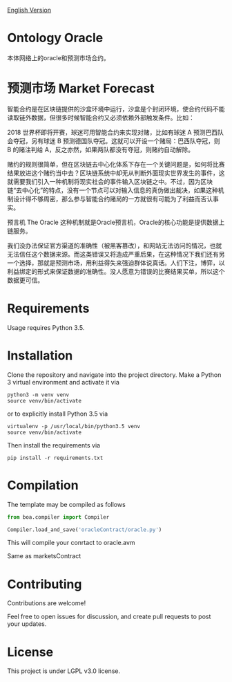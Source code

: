 [English Version](./README.md)

# Ontology Oracle
本体网络上的oracle和预测市场合约。

# 预测市场 Market Forecast
智能合约是在区块链提供的沙盒环境中运行，沙盒是个封闭环境，使合约代码不能读取链外数据，但很多时候智能合约又必须依赖外部触发条件。比如：

2018 世界杯即将开赛，球迷可用智能合约来实现对赌，比如有球迷 A 预测巴西队会夺冠，另有球迷 B 预测德国队夺冠。这就可以开设一个赌局：巴西队夺冠，则 B 的赌注判给 A，反之亦然，如果两队都没有夺冠，则赌约自动解除。

赌约的规则很简单，但在区块链去中心化体系下存在一个关键问题是，如何将比赛结果放进这个赌约当中去？区块链系统中却无从判断外面现实世界发生的事件，这就需要我们引入一种机制将现实社会的事件输入区块链之中。不过，因为区块链“去中心化”的特点，没有一个节点可以对输入信息的真伪做出裁决，如果这种机制设计得不够周密，那么参与智能合约赌局的一方就很有可能为了利益而否认事实。

预言机 The Oracle
这种机制就是Oracle预言机，Oracle的核心功能是提供数据上链服务。

我们没办法保证官方渠道的准确性（被黑客篡改），和网站无法访问的情况，也就无法信任这个数据来源。而这类错误又将造成严重后果，在这种情况下我们还有另一个选择，那就是预测市场，用利益得失来强迫群体说真话。人们下注，博弈，以利益绑定的形式来保证数据的准确性。没人愿意为错误的比赛结果买单，所以这个数据更可信。

# Requirements
Usage requires Python 3.5.

# Installation
Clone the repository and navigate into the project directory. Make a Python 3 virtual environment and activate it via

```
python3 -m venv venv
source venv/bin/activate
```

or to explicitly install Python 3.5 via

```
virtualenv -p /usr/local/bin/python3.5 venv
source venv/bin/activate
```
Then install the requirements via

```
pip install -r requirements.txt
```

# Compilation
The template may be compiled as follows

```python
from boa.compiler import Compiler

Compiler.load_and_save('oracleContract/oracle.py')
```
This will compile your conrtact to oracle.avm

Same as marketsContract


# Contributing

Contributions are welcome!

Feel free to open issues for discussion, and create pull requests to post your updates.


# License

This project is under LGPL v3.0 license.
